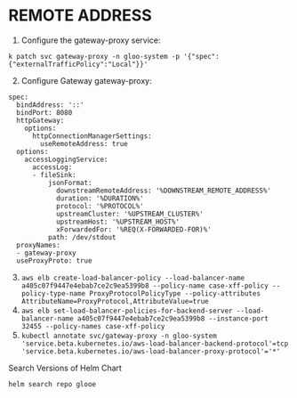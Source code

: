 # REMOTE ADDRESS
1. Configure the gateway-proxy service: 
```
k patch svc gateway-proxy -n gloo-system -p '{"spec":{"externalTrafficPolicy":"Local"}}'
```
2. Configure Gateway gateway-proxy:
```
spec:
  bindAddress: '::'
  bindPort: 8080
  httpGateway:
    options:
      httpConnectionManagerSettings:
        useRemoteAddress: true
  options:
    accessLoggingService:
      accessLog:
      - fileSink:
          jsonFormat:
            downstreamRemoteAddress: '%DOWNSTREAM_REMOTE_ADDRESS%'
            duration: '%DURATION%'
            protocol: '%PROTOCOL%'
            upstreamCluster: '%UPSTREAM_CLUSTER%'
            upstreamHost: '%UPSTREAM_HOST%'
            xForwardedFor: '%REQ(X-FORWARDED-FOR)%'
          path: /dev/stdout
  proxyNames:
  - gateway-proxy
  useProxyProto: true
```
3. ```aws elb create-load-balancer-policy --load-balancer-name a405c07f9447e4ebab7ce2c9ea5399b8 --policy-name case-xff-policy --policy-type-name ProxyProtocolPolicyType --policy-attributes AttributeName=ProxyProtocol,AttributeValue=true```
4. ```aws elb set-load-balancer-policies-for-backend-server --load-balancer-name a405c07f9447e4ebab7ce2c9ea5399b8 --instance-port 32455 --policy-names case-xff-policy```
5. ```kubectl annotate svc/gateway-proxy -n gloo-system 'service.beta.kubernetes.io/aws-load-balancer-backend-protocol'=tcp 'service.beta.kubernetes.io/aws-load-balancer-proxy-protocol'='*'```

Search Versions of Helm Chart
```
helm search repo glooe
```